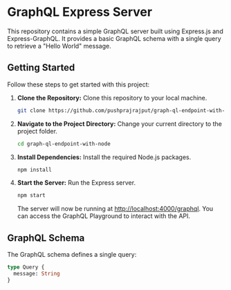 # GraphQL Express Server

This repository contains a simple GraphQL server built using Express.js and Express-GraphQL. It provides a basic GraphQL schema with a single query to retrieve a "Hello World" message.

## Getting Started

Follow these steps to get started with this project:

1. **Clone the Repository:** Clone this repository to your local machine.

   ```bash
   git clone https://github.com/pushprajrajput/graph-ql-endpoint-with-node
   ```

2. **Navigate to the Project Directory:** Change your current directory to the project folder.

   ```bash
   cd graph-ql-endpoint-with-node
   ```

3. **Install Dependencies:** Install the required Node.js packages.

   ```bash
   npm install
   ```

4. **Start the Server:** Run the Express server.

   ```bash
   npm start
   ```

   The server will now be running at [http://localhost:4000/graphql](http://localhost:4000/graphql). You can access the GraphQL Playground to interact with the API.

## GraphQL Schema

The GraphQL schema defines a single query:

```graphql
type Query {
  message: String
}
```
